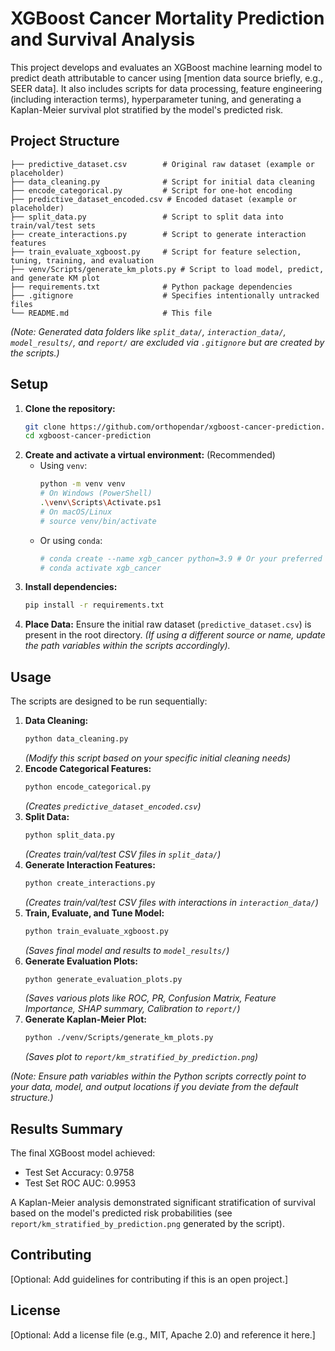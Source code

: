 # XGBoost Cancer Mortality Prediction and Survival Analysis

This project develops and evaluates an XGBoost machine learning model to predict death attributable to cancer using [mention data source briefly, e.g., SEER data]. It also includes scripts for data processing, feature engineering (including interaction terms), hyperparameter tuning, and generating a Kaplan-Meier survival plot stratified by the model's predicted risk.

## Project Structure

```
├── predictive_dataset.csv        # Original raw dataset (example or placeholder)
├── data_cleaning.py              # Script for initial data cleaning
├── encode_categorical.py         # Script for one-hot encoding
├── predictive_dataset_encoded.csv # Encoded dataset (example or placeholder)
├── split_data.py                 # Script to split data into train/val/test sets
├── create_interactions.py        # Script to generate interaction features
├── train_evaluate_xgboost.py     # Script for feature selection, tuning, training, and evaluation
├── venv/Scripts/generate_km_plots.py # Script to load model, predict, and generate KM plot
├── requirements.txt              # Python package dependencies
├── .gitignore                    # Specifies intentionally untracked files
└── README.md                     # This file
```

*(Note: Generated data folders like `split_data/`, `interaction_data/`, `model_results/`, and `report/` are excluded via `.gitignore` but are created by the scripts.)*

## Setup

1.  **Clone the repository:**
    ```bash
    git clone https://github.com/orthopendar/xgboost-cancer-prediction.git
    cd xgboost-cancer-prediction
    ```
2.  **Create and activate a virtual environment:** (Recommended)
    *   Using `venv`:
        ```bash
        python -m venv venv
        # On Windows (PowerShell)
        .\venv\Scripts\Activate.ps1
        # On macOS/Linux
        # source venv/bin/activate
        ```
    *   Or using `conda`:
        ```bash
        # conda create --name xgb_cancer python=3.9 # Or your preferred version
        # conda activate xgb_cancer
        ```
3.  **Install dependencies:**
    ```bash
    pip install -r requirements.txt
    ```
4.  **Place Data:** Ensure the initial raw dataset (`predictive_dataset.csv`) is present in the root directory. *(If using a different source or name, update the path variables within the scripts accordingly).*

## Usage

The scripts are designed to be run sequentially:

1.  **Data Cleaning:**
    ```bash
    python data_cleaning.py
    ```
    *(Modify this script based on your specific initial cleaning needs)*
2.  **Encode Categorical Features:**
    ```bash
    python encode_categorical.py
    ```
    *(Creates `predictive_dataset_encoded.csv`)*
3.  **Split Data:**
    ```bash
    python split_data.py
    ```
    *(Creates train/val/test CSV files in `split_data/`)*
4.  **Generate Interaction Features:**
    ```bash
    python create_interactions.py
    ```
    *(Creates train/val/test CSV files with interactions in `interaction_data/`)*
5.  **Train, Evaluate, and Tune Model:**
    ```bash
    python train_evaluate_xgboost.py
    ```
    *(Saves final model and results to `model_results/`)*
6.  **Generate Evaluation Plots:**
    ```bash
    python generate_evaluation_plots.py
    ```
    *(Saves various plots like ROC, PR, Confusion Matrix, Feature Importance, SHAP summary, Calibration to `report/`)*
7.  **Generate Kaplan-Meier Plot:**
    ```bash
    python ./venv/Scripts/generate_km_plots.py
    ```
    *(Saves plot to `report/km_stratified_by_prediction.png`)*

*(Note: Ensure path variables within the Python scripts correctly point to your data, model, and output locations if you deviate from the default structure.)*

## Results Summary

The final XGBoost model achieved:
*   Test Set Accuracy: 0.9758
*   Test Set ROC AUC: 0.9953

A Kaplan-Meier analysis demonstrated significant stratification of survival based on the model's predicted risk probabilities (see `report/km_stratified_by_prediction.png` generated by the script).

## Contributing

[Optional: Add guidelines for contributing if this is an open project.]

## License

[Optional: Add a license file (e.g., MIT, Apache 2.0) and reference it here.] 